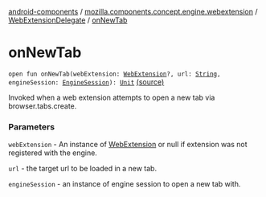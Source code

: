 [android-components](../../index.md) / [mozilla.components.concept.engine.webextension](../index.md) / [WebExtensionDelegate](index.md) / [onNewTab](./on-new-tab.md)

# onNewTab

`open fun onNewTab(webExtension: `[`WebExtension`](../-web-extension/index.md)`?, url: `[`String`](https://kotlinlang.org/api/latest/jvm/stdlib/kotlin/-string/index.html)`, engineSession: `[`EngineSession`](../../mozilla.components.concept.engine/-engine-session/index.md)`): `[`Unit`](https://kotlinlang.org/api/latest/jvm/stdlib/kotlin/-unit/index.html) [(source)](https://github.com/mozilla-mobile/android-components/blob/master/components/concept/engine/src/main/java/mozilla/components/concept/engine/webextension/WebExtensionDelegate.kt#L32)

Invoked when a web extension attempts to open a new tab via
browser.tabs.create.

### Parameters

`webExtension` - An instance of [WebExtension](../-web-extension/index.md) or null if extension
was not registered with the engine.

`url` - the target url to be loaded in a new tab.

`engineSession` - an instance of engine session to open a new tab with.